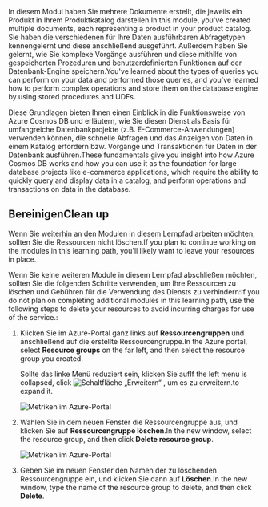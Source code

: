 <span data-ttu-id="dd937-101">In diesem Modul haben Sie mehrere Dokumente erstellt, die jeweils ein Produkt in Ihrem Produktkatalog darstellen.</span><span class="sxs-lookup"><span data-stu-id="dd937-101">In this module, you've created multiple documents, each representing a product in your product catalog.</span></span> <span data-ttu-id="dd937-102">Sie haben die verschiedenen für Ihre Daten ausführbaren Abfragetypen kennengelernt und diese anschließend ausgeführt. Außerdem haben Sie gelernt, wie Sie komplexe Vorgänge ausführen und diese mithilfe von gespeicherten Prozeduren und benutzerdefinierten Funktionen auf der Datenbank-Engine speichern.</span><span class="sxs-lookup"><span data-stu-id="dd937-102">You've learned about the types of queries you can perform on your data and performed those queries, and you've learned how to perform complex operations and store them on the database engine by using stored procedures and UDFs.</span></span> 

<span data-ttu-id="dd937-103">Diese Grundlagen bieten Ihnen einen Einblick in die Funktionsweise von Azure Cosmos DB und erläutern, wie Sie diesen Dienst als Basis für umfangreiche Datenbankprojekte (z.B. E-Commerce-Anwendungen) verwenden können, die schnelle Abfragen und das Anzeigen von Daten in einem Katalog erfordern bzw. Vorgänge und Transaktionen für Daten in der Datenbank ausführen.</span><span class="sxs-lookup"><span data-stu-id="dd937-103">These fundamentals give you insight into how Azure Cosmos DB works and how you can use it as the foundation for large database projects like e-commerce applications, which require the ability to quickly query and display data in a catalog, and perform operations and transactions on data in the database.</span></span>

## <a name="clean-up"></a><span data-ttu-id="dd937-104">Bereinigen</span><span class="sxs-lookup"><span data-stu-id="dd937-104">Clean up</span></span>

<span data-ttu-id="dd937-105">Wenn Sie weiterhin an den Modulen in diesem Lernpfad arbeiten möchten, sollten Sie die Ressourcen nicht löschen.</span><span class="sxs-lookup"><span data-stu-id="dd937-105">If you plan to continue working on the modules in this learning path, you'll likely want to leave your resources in place.</span></span>

<span data-ttu-id="dd937-106">Wenn Sie keine weiteren Module in diesem Lernpfad abschließen möchten, sollten Sie die folgenden Schritte verwenden, um Ihre Ressourcen zu löschen und Gebühren für die Verwendung des Diensts zu verhindern:</span><span class="sxs-lookup"><span data-stu-id="dd937-106">If you do not plan on completing additional modules in this learning path, use the following steps to delete your resources to avoid incurring charges for use of the service.:</span></span>

1. <span data-ttu-id="dd937-107">Klicken Sie im Azure-Portal ganz links auf **Ressourcengruppen** und anschließend auf die erstellte Ressourcengruppe.</span><span class="sxs-lookup"><span data-stu-id="dd937-107">In the Azure portal, select **Resource groups** on the far left, and then select the resource group you created.</span></span>  

    <span data-ttu-id="dd937-108">Sollte das linke Menü reduziert sein, klicken Sie auf</span><span class="sxs-lookup"><span data-stu-id="dd937-108">If the left menu is collapsed, click</span></span> ![Schaltfläche „Erweitern“](../media-draft/7-expand.png) <span data-ttu-id="dd937-110">, um es zu erweitern.</span><span class="sxs-lookup"><span data-stu-id="dd937-110">to expand it.</span></span>

   ![Metriken im Azure-Portal](../media-draft/7-delete-resources-select.png)

2. <span data-ttu-id="dd937-112">Wählen Sie in dem neuen Fenster die Ressourcengruppe aus, und klicken Sie auf **Ressourcengruppe löschen**.</span><span class="sxs-lookup"><span data-stu-id="dd937-112">In the new window, select the resource group, and then click **Delete resource group**.</span></span>

   ![Metriken im Azure-Portal](../media-draft/7-delete-resources.png)

3. <span data-ttu-id="dd937-114">Geben Sie im neuen Fenster den Namen der zu löschenden Ressourcengruppe ein, und klicken Sie dann auf **Löschen**.</span><span class="sxs-lookup"><span data-stu-id="dd937-114">In the new window, type the name of the resource group to delete, and then click **Delete**.</span></span>

